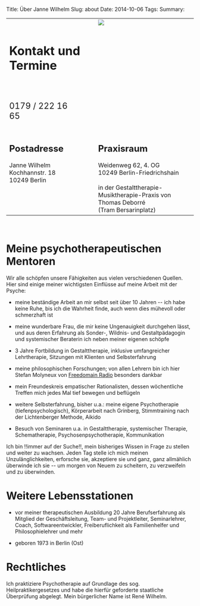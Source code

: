 Title: Über Janne Wilhelm
Slug: about
Date: 2014-10-06
Tags: 
Summary:

<table>
<tr>
<td valign="top">
<div style="padding:0em 2em 0 0;">
<br/>
<h1>Kontakt und Termine</h1>
<span style="font-size:140%;">
<script>
   var e = 'jan'
   e += 'ne.wil'
   e += 'helm@email.'
   e += 'de'
   document.write('<a href="mailto:'+e+'">'+e+'</a>')
</script>
<br/><br/>
0179 / 222 16 65
</span>
</div>
</td>
<td valign="top">
<img src="/images/P1030777_400.jpg" style="vertical-align: text-top;"/>
</td>
</tr>
<tr>
<td valign="top">
<br/>
<h2>Postadresse</h2>
Janne Wilhelm<br/>
Kochhannstr. 18<br/>
10249 Berlin
</td>
<td valign="top">
<br/>
<h2>Praxisraum</h2>
Weidenweg 62, 4. OG<br/>
10249 Berlin-Friedrichshain<br/><br/>
in der Gestalttherapie-Musiktherapie-Praxis von Thomas Deborré<br/>
(Tram Bersarinplatz)
</td>
</tr>
</table>
<br/>

# Meine psychotherapeutischen Mentoren

Wir alle schöpfen unsere Fähigkeiten aus vielen verschiedenen Quellen. Hier sind einige meiner wichtigsten Einflüsse auf meine Arbeit mit der Psyche:

* meine beständige Arbeit an mir selbst seit über 10 Jahren -- ich habe keine Ruhe, bis ich die Wahrheit finde, auch wenn dies mühevoll oder schmerzhaft ist

* meine wunderbare Frau, die mir keine Ungenauigkeit durchgehen lässt, und aus deren Erfahrung als Sonder-, Wildnis- und Gestaltpädagogin und systemischer Beraterin ich neben meiner eigenen schöpfe

* 3 Jahre Fortbildung in Gestalttherapie, inklusive umfangreicher Lehrtherapie, Sitzungen mit Klienten und Selbsterfahrung

* meine philosophischen Forschungen; von allen Lehrern bin ich hier Stefan Molyneux von [Freedomain Radio](http://freedomainradio.com/) besonders dankbar

* mein Freundeskreis empatischer Rationalisten, dessen wöchentliche Treffen mich jedes Mal tief bewegen und beflügeln

* weitere Selbsterfahrung, bisher u.a.: meine eigene Psychotherapie (tiefenpsychologisch), Körperarbeit nach Grinberg, Stimmtraining nach der Lichtenberger Methode, Aikido

* Besuch von Seminaren u.a. in Gestalttherapie, systemischer Therapie, Schematherapie, Psychosenpsychotherapie, Kommunikation

Ich bin !!immer auf der Suche!!, mein bisheriges Wissen in Frage zu stellen und weiter zu wachsen. Jeden Tag stelle ich mich meinen Unzulänglichkeiten, erforsche sie, akzeptiere sie und ganz, ganz allmählich überwinde ich sie -- um morgen von Neuem zu scheitern, zu verzweifeln und zu überwinden.

# Weitere Lebensstationen

* vor meiner therapeutischen Ausbildung 20 Jahre Berufserfahrung als Mitglied der Geschäftsleitung, Team- und Projektleiter, Seminarlehrer, Coach, Softwareentwickler, Freiberuflichkeit als Familienhelfer und Philosophielehrer und mehr

* geboren 1973 in Berlin (Ost)

# Rechtliches

Ich praktiziere Psychotherapie auf Grundlage des sog. Heilpraktikergesetzes und habe die hierfür geforderte staatliche Überprüfung abgelegt. Mein bürgerlicher Name ist René Wilhelm.
